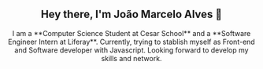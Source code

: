 <h2 align="center">
  Hey there, I'm João Marcelo Alves 👋
</h2>

<div align="center">
  I am a **Computer Science Student at Cesar School** and a **Software Engineer Intern at Liferay**. Currently, trying to stablish myself as Front-end and Software developer with    Javascript. Looking forward to develop my skills and network.
 </div>

<!--
**JoMaAlves/JoMaAlves** is a ✨ _special_ ✨ repository because its `README.md` (this file) appears on your GitHub profile.

Here are some ideas to get you started:

- 🔭 I’m currently working on ...
- 🌱 I’m currently learning ...
- 👯 I’m looking to collaborate on ...
- 🤔 I’m looking for help with ...
- 💬 Ask me about ...
- 📫 How to reach me: ...
- 😄 Pronouns: ...
- ⚡ Fun fact: ...
-->
